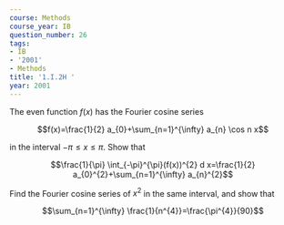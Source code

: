 ```yaml
---
course: Methods
course_year: IB
question_number: 26
tags:
- IB
- '2001'
- Methods
title: '1.I.2H '
year: 2001
---
```



The even function $f(x)$ has the Fourier cosine series

$$f(x)=\frac{1}{2} a_{0}+\sum_{n=1}^{\infty} a_{n} \cos n x$$

in the interval $-\pi \leqslant x \leqslant \pi$. Show that

$$\frac{1}{\pi} \int_{-\pi}^{\pi}(f(x))^{2} d x=\frac{1}{2} a_{0}^{2}+\sum_{n=1}^{\infty} a_{n}^{2}$$

Find the Fourier cosine series of $x^{2}$ in the same interval, and show that

$$\sum_{n=1}^{\infty} \frac{1}{n^{4}}=\frac{\pi^{4}}{90}$$